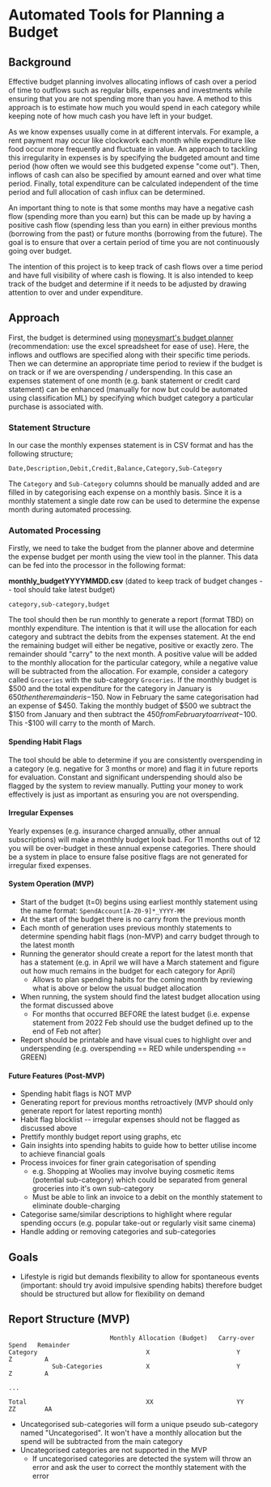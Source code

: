 # Automated Tools for Planning a Budget

## Background

Effective budget planning involves allocating inflows of cash over a period of time to outflows such as regular bills, expenses and investments while ensuring that you are not spending more than you have. A method to this approach is to estimate how much you would spend in each category while keeping note of how much cash you have left in your budget.

As we know expenses usually come in at different intervals. For example, a rent payment may occur like clockwork each month while expenditure like food occur more frequently and fluctuate in value. An approach to tackling this irregularity in expenses is by specifying the budgeted amount and time period (how often we would see this budgeted expense "come out"). Then, inflows of cash can also be specified by amount earned and over what time period. Finally, total expenditure can be calculated independent of the time period and full allocation of cash influx can be determined.

An important thing to note is that some months may have a negative cash flow (spending more than you earn) but this can be made up by having a positive cash flow (spending less than you earn) in either previous months (borrowing from the past) or future months (borrowing from the future). The goal is to ensure that over a certain period of time you are not continuously going over budget.

The intention of this project is to keep track of cash flows over a time period and have full visibility of where cash is flowing. It is also intended to keep track of the budget and determine if it needs to be adjusted by drawing attention to over and under expenditure.

## Approach

First, the budget is determined using [moneysmart's budget planner](https://moneysmart.gov.au/budgeting/budget-planner) (recommendation: use the excel spreadsheet for ease of use). Here, the inflows and outflows are specified along with their specific time periods. Then we can determine an appropriate time period to review if the budget is on track or if we are overspending / underspending. In this case an expenses statement of one month (e.g. bank statement or credit card statement) can be enhanced (manually for now but could be automated using classification ML) by specifying which budget category a particular purchase is associated with.

### Statement Structure

In our case the monthly expenses statement is in CSV format and has the following structure;

```csv
Date,Description,Debit,Credit,Balance,Category,Sub-Category
```

The `Category` and `Sub-Category` columns should be manually added and are filled in by categorising each expense on a monthly basis. Since it is a monthly statement a single date row can be used to determine the expense month during automated processing.

### Automated Processing

Firstly, we need to take the budget from the planner above and determine the expense budget per month using the view tool in the planner. This data can be fed into the processor in the following format:

**monthly_budgetYYYYMMDD.csv** (dated to keep track of budget changes -- tool should take latest budget)

```csv
category,sub-category,budget
```

The tool should then be run monthly to generate a report (format TBD) on monthly expenditure. The intention is that it will use the allocation for each category and subtract the debits from the expenses statement. At the end the remaining budget will either be negative, positive or exactly zero. The remainder should "carry" to the next month. A positive value will be added to the monthly allocation for the particular category, while a negative value will be subtracted from the allocation. For example, consider a category called `Groceries` with the sub-category `Groceries`. If the monthly budget is $500 and the total expenditure for the category in January is $650 then the remainder is -$150. Now in February the same categorisation had an expense of $450. Taking the monthly budget of $500 we subtract the $150 from January and then subtract the $450 from February to arrive at -$100. This -$100 will carry to the month of March.

#### Spending Habit Flags

The tool should be able to determine if you are consistently overspending in a category (e.g. negative for 3 months or more) and flag it in future reports for evaluation. Constant and significant underspending should also be flagged by the system to review manually. Putting your money to work effectively is just as important as ensuring you are not overspending.

#### Irregular Expenses

Yearly expenses (e.g. insurance charged annually, other annual subscriptions) will make a monthly budget look bad. For 11 months out of 12 you will be over-budget in these annual expense categories. There should be a system in place to ensure false positive flags are not generated for irregular fixed expenses.

#### System Operation (MVP)

- Start of the budget (t=0) begins using earliest monthly statement using the name format: `SpendAccount[A-Z0-9]*_YYYY-MM`
- At the start of the budget there is no carry from the previous month
- Each month of generation uses previous monthly statements to determine spending habit flags (non-MVP) and carry budget through to the latest month
- Running the generator should create a report for the latest month that has a statement (e.g. in April we will have a March statement and figure out how much remains in the budget for each category for April)
  - Allows to plan spending habits for the coming month by reviewing what is above or below the usual budget allocation
- When running, the system should find the latest budget allocation using the format discussed above
  - For months that occurred BEFORE the latest budget (i.e. expense statement from 2022 Feb should use the budget defined up to the end of Feb not after)
- Report should be printable and have visual cues to highlight over and underspending (e.g. overspending == RED while underspending == GREEN)

#### Future Features (Post-MVP)

- Spending habit flags is NOT MVP
- Generating report for previous months retroactively (MVP should only generate report for latest reporting month)
- Habit flag blocklist -- irregular expenses should not be flagged as discussed above
- Prettify monthly budget report using graphs, etc
- Gain insights into spending habits to guide how to better utilise income to achieve financial goals
- Process invoices for finer grain categorisation of spending
  - e.g. Shopping at Woolies may involve buying cosmetic items (potential sub-category) which could be separated from general groceries into it's own sub-category
  - Must be able to link an invoice to a debit on the monthly statement to eliminate double-charging
- Categorise same/similar descriptions to highlight where regular spending occurs (e.g. popular take-out or regularly visit same cinema)
- Handle adding or removing categories and sub-categories

## Goals

- Lifestyle is rigid but demands flexibility to allow for spontaneous events (important: should try avoid impulsive spending habits) therefore budget should be structured but allow for flexibility on demand

## Report Structure (MVP)

```raw
                            Monthly Allocation (Budget)   Carry-over    Spend   Remainder
Category                              X                        Y          Z         A
            Sub-Categories            X                        Y          Z         A

...

Total                                 XX                       YY         ZZ        AA
```

- Uncategorised sub-categories will form a unique pseudo sub-category named "Uncategorised". It won't have a monthly allocation but the spend will be subtracted from the main category
- Uncategorised categories are not supported in the MVP
  - If uncategorised categories are detected the system will throw an error and ask the user to correct the monthly statement with the error
